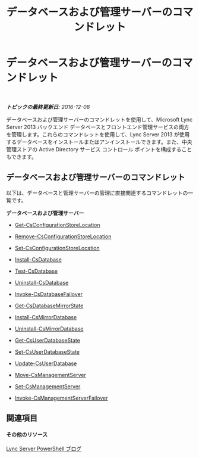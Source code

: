 ﻿---
title: データベースおよび管理サーバーのコマンドレット
TOCTitle: データベースおよび管理サーバーのコマンドレット
ms:assetid: b323bd59-8f71-4f03-af94-f3afb8620f4e
ms:mtpsurl: https://technet.microsoft.com/ja-jp/library/Gg415671(v=OCS.15)
ms:contentKeyID: 48273314
ms.date: 12/10/2016
mtps_version: v=OCS.15
ms.translationtype: HT
---

# データベースおよび管理サーバーのコマンドレット

 

_**トピックの最終更新日:** 2016-12-08_

データベースおよび管理サーバーのコマンドレットを使用して、Microsoft Lync Server 2013 バックエンド データベースとフロントエンド管理サービスの両方を管理します。これらのコマンドレットを使用して、Lync Server 2013 が使用するデータベースをインストールまたはアンインストールできます。また、中央管理ストアの Active Directory サービス コントロール ポイントを構成することもできます。

## データベースおよび管理サーバーのコマンドレット

以下は、データベースと管理サーバーの管理に直接関連するコマンドレットの一覧です。

**データベースおよび管理サーバー**

  - [Get-CsConfigurationStoreLocation](get-csconfigurationstorelocation.md)

  - [Remove-CsConfigurationStoreLocation](remove-csconfigurationstorelocation.md)

  - [Set-CsConfigurationStoreLocation](set-csconfigurationstorelocation.md)

  - [Install-CsDatabase](install-csdatabase.md)

  - [Test-CsDatabase](test-csdatabase.md)

  - [Uninstall-CsDatabase](uninstall-csdatabase.md)

  - [Invoke-CsDatabaseFailover](invoke-csdatabasefailover.md)

  - [Get-CsDatabaseMirrorState](get-csdatabasemirrorstate.md)

  - [Install-CsMirrorDatabase](install-csmirrordatabase.md)

  - [Uninstall-CsMirrorDatabase](uninstall-csmirrordatabase.md)

  - [Get-CsUserDatabaseState](get-csuserdatabasestate.md)

  - [Set-CsUserDatabaseState](set-csuserdatabasestate.md)

  - [Update-CsUserDatabase](update-csuserdatabase.md)

  - [Move-CsManagementServer](move-csmanagementserver.md)

  - [Set-CsManagementServer](set-csmanagementserver.md)

  - [Invoke-CsManagementServerFailover](invoke-csmanagementserverfailover.md)

## 関連項目

#### その他のリソース

[Lync Server PowerShell ブログ](http://go.microsoft.com/fwlink/?linkid=203150%26clcid=0x411)

